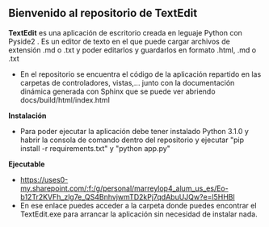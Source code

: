 ## Bienvenido al repositorio de TextEdit 

**TextEdit** es una aplicación de escritorio creada en leguaje Python con Pyside2 . Es un editor de texto en el que puede cargar archivos de extensión .md o .txt y poder editarlos y guardarlos en formato .html, .md o .txt


* En el repositorio se encuentra el código de la aplicación repartido en las carpetas de controladores, vistas,... junto con la documentación dinámica generada con Sphinx que se puede ver abriendo docs/build/html/index.html

**Instalación** 
* Para poder ejecutar la aplicación debe tener instalado Python 3.1.0 y habrir la consola de comando dentro del repositorio y ejecutar "pip install -r requirements.txt" y "python app.py"

**Ejecutable**
* https://uses0-my.sharepoint.com/:f:/g/personal/marreylop4_alum_us_es/Eo-b12Tr2KVFh_zlg7e_QS4BnhvjwmTD2kPj7qdAbuUJQw?e=l5HHBl
* En ese enlace puedes acceder a la carpeta donde puedes encontrar el TextEdit.exe para arrancar la aplicación sin necesidad de instalar nada.
